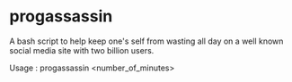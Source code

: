 # progassassin
A bash script to help keep one's self from wasting all day on a well known social media site with two billion users.

Usage : progassassin <number_of_minutes>
